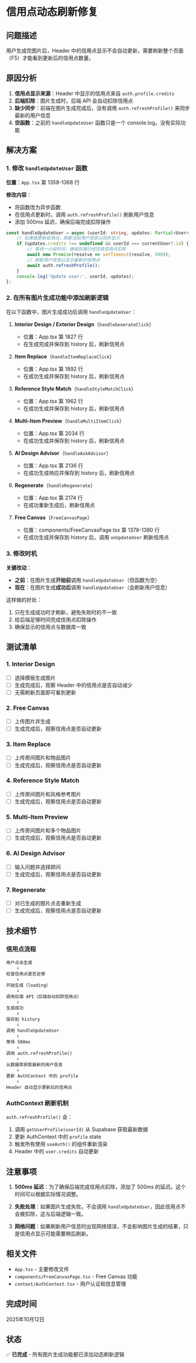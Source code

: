 # 信用点动态刷新修复

## 问题描述

用户生成完图片后，Header 中的信用点显示不会自动更新，需要刷新整个页面（F5）才能看到更新后的信用点数量。

## 原因分析

1. **信用点显示来源**：Header 中显示的信用点来自 `auth.profile.credits`
2. **后端扣除**：图片生成时，后端 API 会自动扣除信用点
3. **缺少同步**：前端在图片生成完成后，没有调用 `auth.refreshProfile()` 来同步最新的用户信息
4. **空函数**：之前的 `handleUpdateUser` 函数只是一个 console.log，没有实际功能

## 解决方案

### 1. 修改 `handleUpdateUser` 函数

**位置**：`App.tsx` 第 1358-1368 行

**修改内容**：
- 将函数改为异步函数
- 在信用点更新时，调用 `auth.refreshProfile()` 刷新用户信息
- 添加 500ms 延迟，确保后端完成扣除操作

```typescript
const handleUpdateUser = async (userId: string, updates: Partial<User>) => {
    // 如果是更新信用点，刷新当前用户信息以同步显示
    if (updates.credits !== undefined && userId === currentUser?.id) {
        // 等待一小段时间，确保后端已经完成信用点扣除
        await new Promise(resolve => setTimeout(resolve, 500));
        // 刷新用户信息以显示最新的信用点
        await auth.refreshProfile();
    }
    console.log('Update user:', userId, updates);
};
```

### 2. 在所有图片生成功能中添加刷新逻辑

在以下函数中，图片生成成功后调用 `handleUpdateUser`：

1. **Interior Design / Exterior Design**（`handleGenerateClick`）
   - 位置：App.tsx 第 1827 行
   - 在生成完成并保存到 history 后，刷新信用点

2. **Item Replace**（`handleItemReplaceClick`）
   - 位置：App.tsx 第 1892 行
   - 在成功生成并保存到 history 后，刷新信用点

3. **Reference Style Match**（`handleStyleMatchClick`）
   - 位置：App.tsx 第 1962 行
   - 在成功生成并保存到 history 后，刷新信用点

4. **Multi-Item Preview**（`handleMultiItemClick`）
   - 位置：App.tsx 第 2034 行
   - 在成功生成并保存到 history 后，刷新信用点

5. **AI Design Advisor**（`handleAskAdvisor`）
   - 位置：App.tsx 第 2136 行
   - 在成功生成响应并保存到 history 后，刷新信用点

6. **Regenerate**（`handleRegenerate`）
   - 位置：App.tsx 第 2174 行
   - 在成功重新生成后，刷新信用点

7. **Free Canvas**（`FreeCanvasPage`）
   - 位置：components/FreeCanvasPage.tsx 第 1378-1380 行
   - 在成功生成并保存到 history 后，调用 `onUpdateUser` 刷新信用点

### 3. 修改时机

**关键改动**：
- **之前**：在图片生成**开始前**调用 `handleUpdateUser`（但函数为空）
- **现在**：在图片生成**成功后**调用 `handleUpdateUser`（会刷新用户信息）

这样做的好处：
1. 只在生成成功时才刷新，避免失败时的不一致
2. 给后端足够时间完成信用点扣除操作
3. 确保显示的信用点与数据库一致

## 测试清单

### 1. Interior Design
- [ ] 选择模板生成图片
- [ ] 生成完成后，观察 Header 中的信用点是否自动减少
- [ ] 无需刷新页面即可看到更新

### 2. Free Canvas
- [ ] 上传图片并生成
- [ ] 生成完成后，观察信用点是否自动更新

### 3. Item Replace
- [ ] 上传房间图片和物品图片
- [ ] 生成完成后，观察信用点是否自动更新

### 4. Reference Style Match
- [ ] 上传房间图片和风格参考图片
- [ ] 生成完成后，观察信用点是否自动更新

### 5. Multi-Item Preview
- [ ] 上传房间图片和多个物品图片
- [ ] 生成完成后，观察信用点是否自动更新

### 6. AI Design Advisor
- [ ] 输入问题并选择顾问
- [ ] 生成完成后，观察信用点是否自动更新

### 7. Regenerate
- [ ] 对已生成的图片点击重新生成
- [ ] 生成完成后，观察信用点是否自动更新

## 技术细节

### 信用点流程

```
用户点击生成
    ↓
检查信用点是否足够
    ↓
开始生成（loading）
    ↓
调用后端 API（后端自动扣除信用点）
    ↓
生成成功
    ↓
保存到 history
    ↓
调用 handleUpdateUser
    ↓
等待 500ms
    ↓
调用 auth.refreshProfile()
    ↓
从数据库获取最新的用户信息
    ↓
更新 AuthContext 中的 profile
    ↓
Header 自动显示更新后的信用点
```

### AuthContext 刷新机制

`auth.refreshProfile()` 会：
1. 调用 `getUserProfile(userId)` 从 Supabase 获取最新数据
2. 更新 AuthContext 中的 `profile` state
3. 触发所有使用 `useAuth()` 的组件重新渲染
4. Header 中的 `user.credits` 自动更新

## 注意事项

1. **500ms 延迟**：为了确保后端完成信用点扣除，添加了 500ms 的延迟。这个时间可以根据实际情况调整。

2. **失败处理**：如果图片生成失败，不会调用 `handleUpdateUser`，因此信用点不会被扣除，这与后端逻辑一致。

3. **网络问题**：如果刷新用户信息时出现网络错误，不会影响图片生成的结果，只是信用点显示可能需要稍后刷新。

## 相关文件

- `App.tsx` - 主要修改文件
- `components/FreeCanvasPage.tsx` - Free Canvas 功能
- `context/AuthContext.tsx` - 用户认证和信息管理

## 完成时间

2025年10月12日

## 状态

✅ **已完成** - 所有图片生成功能都已添加动态刷新逻辑

